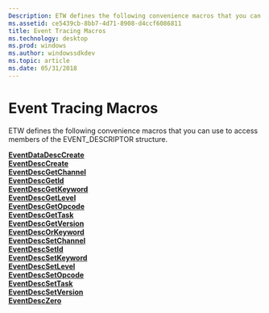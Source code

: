 ```yaml
---
Description: ETW defines the following convenience macros that you can use to access members of the EVENT\_DESCRIPTOR structure.
ms.assetid: ce5439cb-8bb7-4d71-8908-d4ccf6086811
title: Event Tracing Macros
ms.technology: desktop
ms.prod: windows
ms.author: windowssdkdev
ms.topic: article
ms.date: 05/31/2018
---
```


# Event Tracing Macros

ETW defines the following convenience macros that you can use to access members of the EVENT\_DESCRIPTOR structure.

<dl>

[**EventDataDescCreate**](/windows/desktop/api/Evntprov/nf-evntprov-eventdatadesccreate)  
[**EventDescCreate**](/windows/desktop/api/Evntprov/nf-evntprov-eventdesccreate)  
[**EventDescGetChannel**](/windows/desktop/api/Evntprov/nf-evntprov-eventdescgetchannel)  
[**EventDescGetId**](/windows/desktop/api/Evntprov/nf-evntprov-eventdescgetid)  
[**EventDescGetKeyword**](/windows/desktop/api/Evntprov/nf-evntprov-eventdescgetkeyword)  
[**EventDescGetLevel**](/windows/desktop/api/Evntprov/nf-evntprov-eventdescgetlevel)  
[**EventDescGetOpcode**](/windows/desktop/api/Evntprov/nf-evntprov-eventdescgetopcode)  
[**EventDescGetTask**](/windows/desktop/api/Evntprov/nf-evntprov-eventdescgettask)  
[**EventDescGetVersion**](/windows/desktop/api/Evntprov/nf-evntprov-eventdescgetversion)  
[**EventDescOrKeyword**](/windows/desktop/api/Evntprov/nf-evntprov-eventdescorkeyword)  
[**EventDescSetChannel**](/windows/desktop/api/Evntprov/nf-evntprov-eventdescsetchannel)  
[**EventDescSetId**](/windows/desktop/api/Evntprov/nf-evntprov-eventdescsetid)  
[**EventDescSetKeyword**](/windows/desktop/api/Evntprov/nf-evntprov-eventdescsetkeyword)  
[**EventDescSetLevel**](/windows/desktop/api/Evntprov/nf-evntprov-eventdescsetlevel)  
[**EventDescSetOpcode**](/windows/desktop/api/Evntprov/nf-evntprov-eventdescsetopcode)  
[**EventDescSetTask**](/windows/desktop/api/Evntprov/nf-evntprov-eventdescsettask)  
[**EventDescSetVersion**](/windows/desktop/api/Evntprov/nf-evntprov-eventdescsetversion)  
[**EventDescZero**](/windows/desktop/api/Evntprov/nf-evntprov-eventdesczero)  
</dl>

 

 



